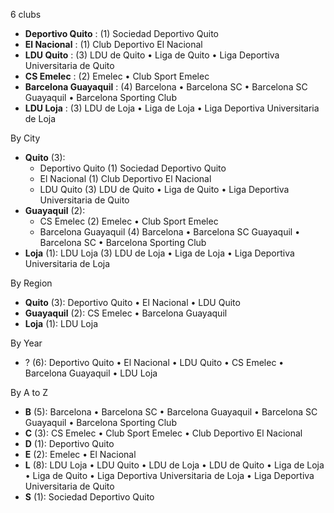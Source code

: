 6 clubs

- **Deportivo Quito** : (1) Sociedad Deportivo Quito
- **El Nacional** : (1) Club Deportivo El Nacional
- **LDU Quito** : (3) LDU de Quito • Liga de Quito • Liga Deportiva Universitaria de Quito
- **CS Emelec** : (2) Emelec • Club Sport Emelec
- **Barcelona Guayaquil** : (4) Barcelona • Barcelona SC • Barcelona SC Guayaquil • Barcelona Sporting Club
- **LDU Loja** : (3) LDU de Loja • Liga de Loja • Liga Deportiva Universitaria de Loja




By City

- **Quito** (3): 
  - Deportivo Quito  (1) Sociedad Deportivo Quito
  - El Nacional  (1) Club Deportivo El Nacional
  - LDU Quito  (3) LDU de Quito • Liga de Quito • Liga Deportiva Universitaria de Quito
- **Guayaquil** (2): 
  - CS Emelec  (2) Emelec • Club Sport Emelec
  - Barcelona Guayaquil  (4) Barcelona • Barcelona SC Guayaquil • Barcelona SC • Barcelona Sporting Club
- **Loja** (1): LDU Loja  (3) LDU de Loja • Liga de Loja • Liga Deportiva Universitaria de Loja




By Region

- **Quito** (3):   Deportivo Quito • El Nacional • LDU Quito
- **Guayaquil** (2):   CS Emelec • Barcelona Guayaquil
- **Loja** (1):   LDU Loja




By Year

- ? (6):   Deportivo Quito • El Nacional • LDU Quito • CS Emelec • Barcelona Guayaquil • LDU Loja






By A to Z

- **B** (5): Barcelona • Barcelona SC • Barcelona Guayaquil • Barcelona SC Guayaquil • Barcelona Sporting Club
- **C** (3): CS Emelec • Club Sport Emelec • Club Deportivo El Nacional
- **D** (1): Deportivo Quito
- **E** (2): Emelec • El Nacional
- **L** (8): LDU Loja • LDU Quito • LDU de Loja • LDU de Quito • Liga de Loja • Liga de Quito • Liga Deportiva Universitaria de Loja • Liga Deportiva Universitaria de Quito
- **S** (1): Sociedad Deportivo Quito




